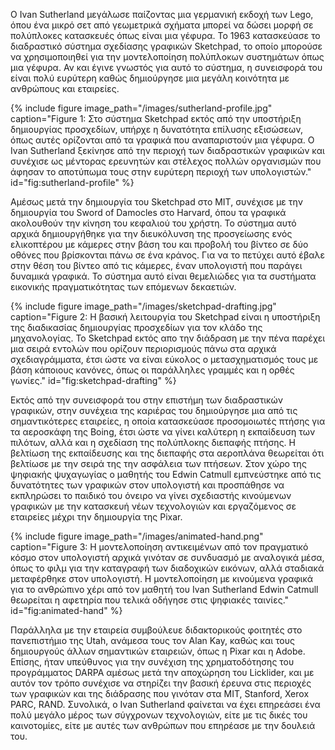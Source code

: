 Ο Ivan Sutherland μεγάλωσε παίζοντας μια γερμανική εκδοχή των Lego, όπου
ένα μικρό σετ από γεωμετρικά σχήματα μπορεί να δώσει μορφή σε πολύπλοκες
κατασκευές όπως είναι μια γέφυρα. Το 1963 κατασκεύασε το διαδραστικό
σύστημα σχεδίασης γραφικών Sketchpad, το οποίο μπορούσε να
χρησιμοποιηθεί για την μοντελοποίηση πολύπλοκων συστημάτων όπως μια
γέφυρα. Αν και έγινε γνωστός για αυτό το σύστημα, η συνεισφορά του είναι
πολύ ευρύτερη καθώς δημιούργησε μια μεγάλη κοινότητα με ανθρώπους και
εταιρείες.

{% include figure image_path="/images/sutherland-profile.jpg" caption="Figure 1: Στο σύστημα Sketchpad εκτός από την υποστήριξη δημιουργίας προσχεδίων, υπήρχε η δυνατότητα επίλυσης εξισώσεων, όπως αυτές ορίζονται από τα γραφικά που αναπαριστούν μια γέφυρα. O Ivan Sutherland ξεκίνησε από την περιοχή των διαδραστικών γραφικών και συνέχισε ως μέντορας ερευνητών και στέλεχος πολλών οργανισμών που άφησαν το αποτύπωμα τους στην ευρύτερη περιοχή των υπολογιστών." id="fig:sutherland-profile" %}

Αμέσως μετά την δημιουργία του Sketchpad στο MIT, συνέχισε με την
δημιουργία του Sword of Damocles στο Harvard, όπου τα γραφικά ακολουθούν
την κίνηση του κεφαλιού του χρήστη. Το σύστημα αυτό αρχικά δημιουργήθηκε
για την διευκόλυνση της προσγείωσης ενός ελικοπτέρου με κάμερες στην
βάση του και προβολή του βίντεο σε δύο οθόνες που βρίσκονται πάνω σε ένα
κράνος. Για να το πετύχει αυτό έβαλε στην θέση του βίντεο από τις
κάμερες, έναν υπολογιστή που παράγει δυναμικά γραφικά. Το σύστημα αυτό
είναι θεμελιώδες για τα συστήματα εικονικής πραγματικότητας των επόμενων
δεκαετιών.

{% include figure image_path="/images/sketchpad-drafting.jpg" caption="Figure 2: Η βασική λειτουργία του Sketchpad είναι η υποστήριξη της διαδικασίας δημιουργίας προσχεδίων για τον κλάδο της μηχανολογίας. Το Sketchpad εκτός απο την διάδραση με την πένα παρέχει μια σειρά εντολών που ορίζουν περιορισμούς πάνω στα αρχικά σχεδιαγράμματα, έτσι ώστε να είναι εύκολος ο μετασχηματισμός τους με βάση κάποιους κανόνες, όπως οι παράλληλες γραμμές και η ορθές γωνίες." id="fig:sketchpad-drafting" %}

Εκτός από την συνεισφορά του στην επιστήμη των διαδραστικών γραφικών,
στην συνέχεια της καριέρας του δημιούργησε μια από τις σημαντικότερες
εταιρείες, η οποία κατασκεύασε προσομοιωτές πτήσης για τα αεροσκάφη της
Boing, έτσι ώστε να γίνει καλύτερη η εκπαίδευση των πιλότων, αλλά και η
σχεδίαση της πολύπλοκης διεπαφής πτήσης. Η βελτίωση της εκπαίδευσης και
της διεπαφής στα αεροπλάνα θεωρείται ότι βελτίωσε με την σειρά της την
ασφάλεια των πτήσεων. Στον χώρο της ψηφιακής ψυχαγωγίας ο μαθητής του
Edwin Catmull εμπνεύστηκε από τις δυνατότητες των γραφικών στον
υπολογιστή και προσπάθησε να εκπληρώσει το παιδικό του όνειρο να γίνει
σχεδιαστής κινούμενων γραφικών με την κατασκευή νέων τεχνολογιών και
εργαζόμενος σε εταιρείες μέχρι την δημιουργία της Pixar.

{% include figure image_path="/images/animated-hand.png" caption="Figure 3: Η μοντελοποίηση αντικειμένων από τον πραγματικό κόσμο στον υπολογιστή αρχικά γινόταν σε συνδυασμό με αναλογικά μέσα, όπως το φιλμ για την καταγραφή των διαδοχικών εικόνων, αλλά σταδιακά μεταφέρθηκε στον υπολογιστή. Η μοντελοποίηση με κινούμενα γραφικά για το ανθρώπινο χέρι από τον μαθητή του Ivan Sutherland Edwin Catmull θεωρείται η αφετηρία που τελικά οδήγησε στις ψηφιακές ταινίες." id="fig:animated-hand" %}

Παράλληλα με την εταιρεία συμβούλευε διδακτορικούς φοιτητές στο
πανεπιστήμιο της Utah, ανάμεσα τους τον Alan Kay, καθώς και τους
δημιουργούς άλλων σημαντικών εταιρειών, όπως η Pixar και η Adobe.
Επίσης, ήταν υπεύθυνος για την συνέχιση της χρηματοδότησης του
προγράμματος DARPA αμέσως μετά την αποχώρηση του Licklider, και με αυτόν
τον τρόπο συνέχισε να στηρίζει την βασική έρευνα στις περιοχές των
γραφικών και της διάδρασης που γινόταν στα MIT, Stanford, Xerox PARC,
RAND. Συνολικά, ο Ivan Sutherland φαίνεται να έχει επηρεάσει ένα πολύ
μεγάλο μέρος των σύγχρονων τεχνολογιών, είτε με τις δικές του
καινοτομίες, είτε με αυτές των ανθρώπων που επηρέασε με την δουλειά του.
